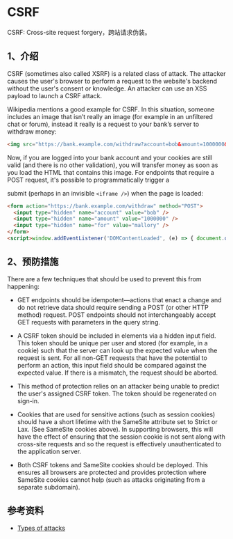 # CSRF

CSRF: Cross-site request forgery，跨站请求伪装。

## 1、介绍

CSRF (sometimes also called XSRF) is a related class of attack.
The attacker causes the user's browser to perform a request to the website's backend without the user's consent or knowledge.
An attacker can use an XSS payload to launch a CSRF attack.

Wikipedia mentions a good example for CSRF.
In this situation, someone includes an image that isn’t really an image (for example in an unfiltered chat or forum),
instead it really is a request to your bank’s server to withdraw money:

```html
<img src="https://bank.example.com/withdraw?account=bob&amount=1000000&for=mallory" />
```

Now, if you are logged into your bank account and your cookies are still valid (and there is no other validation),
you will transfer money as soon as you load the HTML that contains this image.
For endpoints that require a POST request,
it's possible to programmatically trigger a <form /> submit (perhaps in an invisible `<iframe />`) when the page is loaded:

```html
<form action="https://bank.example.com/withdraw" method="POST">
  <input type="hidden" name="account" value="bob" />
  <input type="hidden" name="amount" value="1000000" />
  <input type="hidden" name="for" value="mallory" />
</form>
<script>window.addEventListener('DOMContentLoaded', (e) => { document.querySelector('form').submit(); }</script>
```

## 2、预防措施

There are a few techniques that should be used to prevent this from happening:

- GET endpoints should be idempotent—actions that enact a change and do not retrieve data should require sending a POST (or other HTTP method) request.
POST endpoints should not interchangeably accept GET requests with parameters in the query string.

- A CSRF token should be included in <form /> elements via a hidden input field.
This token should be unique per user and stored (for example, in a cookie)
such that the server can look up the expected value when the request is sent.
For all non-GET requests that have the potential to perform an action,
this input field should be compared against the expected value.
If there is a mismatch, the request should be aborted.

- This method of protection relies on an attacker being unable to predict the user's assigned CSRF token.
The token should be regenerated on sign-in.

- Cookies that are used for sensitive actions (such as session cookies) should have a short lifetime with the SameSite attribute set to Strict or Lax.
(See SameSite cookies above).
In supporting browsers, this will have the effect of ensuring that the session cookie
is not sent along with cross-site requests and so the request is effectively unauthenticated to the application server.

- Both CSRF tokens and SameSite cookies should be deployed.
This ensures all browsers are protected and provides protection where SameSite cookies cannot help
(such as attacks originating from a separate subdomain).

## 参考资料

- [Types of attacks](https://developer.mozilla.org/en-US/docs/Web/Security/Types_of_attacks)
